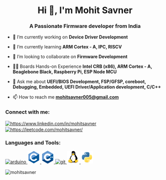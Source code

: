 <h1 align="center">Hi 👋, I'm Mohit Savner</h1>
<h3 align="center">A Passionate Firmware developer from India</h3>

- 🔭 I’m currently working on **Device Driver Development**

- 🌱 I’m currently learning **ARM Cortex - A, IPC, RISCV**

- 👯 I’m looking to collaborate on **Firmware Development**

- 👨‍💻 Boards Hands-on Experience **Intel CRB (x86), ARM Cortex - A, Beaglebone Black, Raspberry Pi, ESP Node MCU**

- 💬 Ask me about **UEFI/BIOS Development, FSP/GFSP, coreboot, Debugging, Embedded, UEFI Driver/Application development, C/C++**

- 📫 How to reach me **mohitsavner005@gmail.com**

<h3 align="left">Connect with me:</h3>
<p align="left">
<a href="https://linkedin.com/in/https://www.linkedin.com/in/mohitsavner" target="blank"><img align="center" src="https://raw.githubusercontent.com/rahuldkjain/github-profile-readme-generator/master/src/images/icons/Social/linked-in-alt.svg" alt="https://www.linkedin.com/in/mohitsavner" height="30" width="40" /></a>
<a href="https://www.leetcode.com/https://leetcode.com/mohitsavner/" target="blank"><img align="center" src="https://raw.githubusercontent.com/rahuldkjain/github-profile-readme-generator/master/src/images/icons/Social/leet-code.svg" alt="https://leetcode.com/mohitsavner/" height="30" width="40" /></a>
</p>

<h3 align="left">Languages and Tools:</h3>
<p align="left"> <a href="https://www.arduino.cc/" target="_blank" rel="noreferrer"> <img src="https://cdn.worldvectorlogo.com/logos/arduino-1.svg" alt="arduino" width="40" height="40"/> </a> <a href="https://www.cprogramming.com/" target="_blank" rel="noreferrer"> <img src="https://raw.githubusercontent.com/devicons/devicon/master/icons/c/c-original.svg" alt="c" width="40" height="40"/> </a> <a href="https://www.w3schools.com/cpp/" target="_blank" rel="noreferrer"> <img src="https://raw.githubusercontent.com/devicons/devicon/master/icons/cplusplus/cplusplus-original.svg" alt="cplusplus" width="40" height="40"/> </a> <a href="https://git-scm.com/" target="_blank" rel="noreferrer"> <img src="https://www.vectorlogo.zone/logos/git-scm/git-scm-icon.svg" alt="git" width="40" height="40"/> </a> <a href="https://www.linux.org/" target="_blank" rel="noreferrer"> <img src="https://raw.githubusercontent.com/devicons/devicon/master/icons/linux/linux-original.svg" alt="linux" width="40" height="40"/> </a> <a href="https://www.python.org" target="_blank" rel="noreferrer"> <img src="https://raw.githubusercontent.com/devicons/devicon/master/icons/python/python-original.svg" alt="python" width="40" height="40"/> </a> </p>

<p><img align="center" src="https://github-readme-stats.vercel.app/api/top-langs?username=mohitsavner&show_icons=true&theme=dark&locale=en&layout=compact" alt="mohitsavner" /></p>
